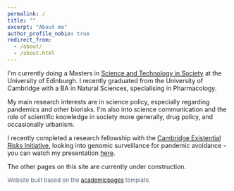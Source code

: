 ```yaml
---
permalink: /
title: ""
excerpt: "About me"
author_profile_nobio: true
redirect_from: 
  - /about/
  - /about.html
---
```


I'm currently doing a Masters in [Science and Technology in Society](https://www.sps.ed.ac.uk/study/postgraduate-taught-programmes/science-and-technology-society) at the University of Edinburgh. I recently graduated from the University of Cambridge with a BA in Natural Sciences, specialising in Pharmacology.

My main research interests are in science policy, especially regarding pandemics and other biorisks. I'm also into science communication and the role of scientific knowledge in society more generally, drug policy, and occasionally urbanism.

I recently completed a research fellowship with the [Cambridge Existential Risks Initiative](https://camxrisk.org/), looking into genomic surveillance for pandemic avoidance - you can watch my presentation [here](https://youtu.be/vacMPy5N_2k).

The other pages on this site are currently under construction.

<font size="2" color="5D6C7C"> Website built based on the <a href="https://academicpages.github.io">academicpages</a> template. </font>
